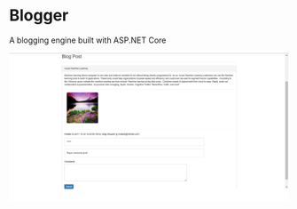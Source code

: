 # Blogger
A blogging engine built with ASP.NET Core 


![alt text](https://raw.githubusercontent.com/mcle0463/Blogger/master/snapshots/post.png)
